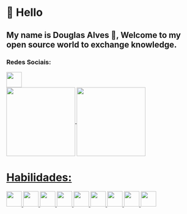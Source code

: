 
# 👋 Hello 
## My name is Douglas Alves :adult:, Welcome to my open source world to exchange knowledge.

<!---
Douglas-00/Douglas-00 is a ✨ special ✨ repository because its `README.md` (this file) appears on your GitHub profile.
You can click the Preview link to take a look at your changes.
--->
### Redes Sociais:
<a href="https://www.linkedin.com/in/douglas-alves-b3b901179/">
 <img src="https://cdn.jsdelivr.net/gh/devicons/devicon/icons/linkedin/linkedin-original.svg" width=40 margin=10>
</a>

<br>
<div style="display:inline">
  <a href="https://github.com/Douglas-00">
  <img height="180em"   align="center" src="https://github-readme-stats.vercel.app/api?username=Douglas-00&show_icons=true&theme=jolly&include_all_commits=true&count_private=true">
  <img height="180em"  align="center" src="https://github-readme-stats.vercel.app/api/top-langs/?username=Douglas-00&&layout=compact&hide=shell&theme=jolly">

 
</div>
 <br>



# Habilidades:
<div style="display:inline">
 <img src="https://cdn.jsdelivr.net/gh/devicons/devicon/icons/html5/html5-original.svg" width=40 margin=10>
 <img src="https://cdn.jsdelivr.net/gh/devicons/devicon/icons/css3/css3-original.svg" width=40 margin=10>
 <img src="https://cdn.jsdelivr.net/gh/devicons/devicon/icons/bootstrap/bootstrap-plain.svg" width=40 margin=10>
 <img src="https://cdn.jsdelivr.net/gh/devicons/devicon/icons/mongodb/mongodb-original.svg" / width=40 margin=10>
 <img src="https://cdn.jsdelivr.net/gh/devicons/devicon/icons/react/react-original.svg" width=40 margin=10/>
 <img src="https://cdn.jsdelivr.net/gh/devicons/devicon/icons/vuejs/vuejs-original.svg" width=40 margin=10/>
 <img src="https://cdn.jsdelivr.net/gh/devicons/devicon/icons/javascript/javascript-original.svg" width=40 margin=10>
 <link rel="stylesheet" href="https://cdn.jsdelivr.net/gh/devicons/devicon@v2.14.0/devicon.min.css" width=40 margin=10>
 <link rel="stylesheet" href="https://cdn.jsdelivr.net/gh/devicons/devicon@v2.14.0/devicon.min.css" width=40 margin=10>
 <link rel="stylesheet" href="https://cdn.jsdelivr.net/gh/devicons/devicon@v2.14.0/devicon.min.css" width=40 margin=10>
 
  <img src="https://cdn.jsdelivr.net/gh/devicons/devicon/icons/mysql/mysql-original.svg" width=40 margin=10>
 
 <img src="https://cdn.jsdelivr.net/gh/devicons/devicon/icons/postgresql/postgresql-original.svg" width=40 margin=10>
</div>

<br>










